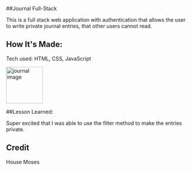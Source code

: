 ##Journal Full-Stack

This is a full stack web application with authentication that allows the user to write private journal entries, that other users cannot read.

## How It's Made:
Tech used: HTML, CSS, JavaScript

<img src="/img/Jhome.PNG" alt="journal image" style="height: 100px; width:100px;"/>

##Lesson Learned:

Super excited that I was able to use the filter method to make the entries private.

## Credit
House Moses
